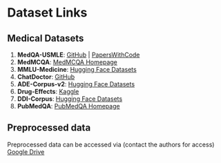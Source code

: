 # Dataset Links

## Medical Datasets

1. **MedQA-USMLE**: [GitHub](https://github.com/jind11/MedQA) | [PapersWithCode](https://paperswithcode.com/dataset/medqa-usmle)
2. **MedMCQA**: [MedMCQA Homepage](https://medmcqa.github.io/)
3. **MMLU-Medicine**: [Hugging Face Datasets](https://huggingface.co/datasets/cais/mmlu)
4. **ChatDoctor**: [GitHub](https://github.com/Kent0n-Li/ChatDoctor)
5. **ADE-Corpus-v2**: [Hugging Face Datasets](https://huggingface.co/datasets/ade_corpus_v2)
6. **Drug-Effects**: [Kaggle](https://www.kaggle.com/datasets/jithinanievarghese/drugs-side-effects-and-medical-condition)
7. **DDI-Corpus**: [Hugging Face Datasets](https://huggingface.co/datasets/bigbio/ddi_corpus)
8. **PubMedQA**: [PubMedQA Homepage](https://pubmedqa.github.io/)


## Preprocessed data

Preprocessed data can be accessed via (contact the authors for access) [Google Drive](https://drive.google.com/drive/folders/1Cd1KdWzCdD0iOUE2HB9BZa8ReVoHVc11?usp=drive_link)